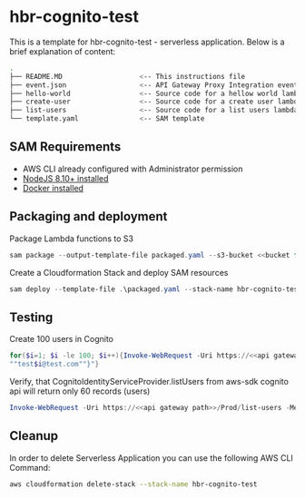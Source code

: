 



# hbr-cognito-test

This is a template for hbr-cognito-test - serverless application. Below is a brief explanation of content:

```bash
.
├── README.MD                   <-- This instructions file
├── event.json                  <-- API Gateway Proxy Integration event payload
├── hello-world                 <-- Source code for a hellow world lambda function
├── create-user                 <-- Source code for a create user lambda function
├── list-users                  <-- Source code for a list users lambda function
└── template.yaml               <-- SAM template
```

## SAM Requirements

* AWS CLI already configured with Administrator permission
* [NodeJS 8.10+ installed](https://nodejs.org/en/download/)
* [Docker installed](https://www.docker.com/community-edition)


## Packaging and deployment

Package Lambda functions to S3
```powershell
sam package --output-template-file packaged.yaml --s3-bucket <<bucket for deploy>> 
```

Create a Cloudformation Stack and deploy SAM resources
```powershell
sam deploy --template-file .\packaged.yaml --stack-name hbr-cognito-test --capabilities CAPABILITY_IAM 
```


## Testing

Create 100 users in Cognito
```powershell
for($i=1; $i -le 100; $i++){Invoke-WebRequest -Uri https://<<api gateway path>>/Prod/create-user -Method POST -Body "{ ""username"":""test$i@test.com"", ""password"":""Test123?"", ""email"":
""test$i@test.com""}"}
```

Verify, that CognitoIdentityServiceProvider.listUsers from aws-sdk cognito api will return only 60 records (users) 
```powershell
Invoke-WebRequest -Uri https://<<api gateway path>>/Prod/list-users -Method GET
```



## Cleanup

In order to delete  Serverless Application you can use the following AWS CLI Command:

```bash
aws cloudformation delete-stack --stack-name hbr-cognito-test
```

